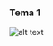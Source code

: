 ### Tema 1

![alt text](https://github.com/[basaiulian]/[securitatea_informatiei]/blob/[master]/architecture.jpg?raw=true "Architecture")
